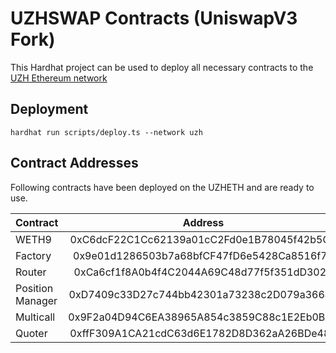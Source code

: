 # UZHSWAP Contracts (UniswapV3 Fork)

This Hardhat project can be used to deploy all necessary contracts to the [UZH Ethereum network](http://uzheth.business.uzh.ch)

## Deployment

```
hardhat run scripts/deploy.ts --network uzh
```

## Contract Addresses
Following contracts have been deployed on the UZHETH and are ready to use.

| Contract        | Address     |
| ------------- |:-------------:|
| WETH9         | 0xC6dcF22C1Cc62139a01cC2Fd0e1B78045f42b5C4    |
| Factory       | 0x9e01d1286503b7a68bfCF47fD6e5428Ca8516f76    | 
| Router        | 0xCa6cf1f8A0b4f4C2044A69C48d77f5f351dD3029    | 
| Position Manager   | 0xD7409c33D27c744bb42301a73238c2D079a36649 | 
| Multicall   | 0x9F2a04D94C6EA38965A854c3859C88c1E2Eb0BA0 | 
| Quoter   | 0xffF309A1CA21cdC63d6E1782D8D362aA26BDe480 | 



